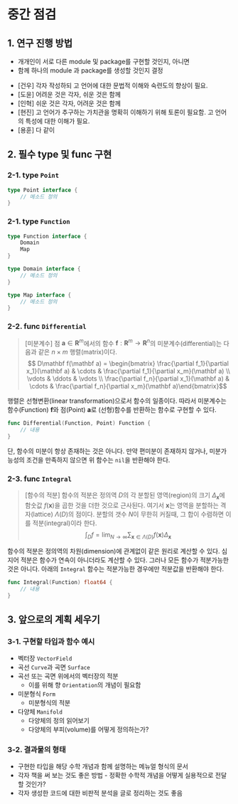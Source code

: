 # 중간 점검

## 1. 연구 진행 방법

* 개개인이 서로 다른 module 및 package를 구현할 것인지, 아니면
* 함께 하나의 module 과 package를 생성할 것인지 결정

- [건우] 각자 작성하되 고 언어에 대한 문법적 이해와 숙련도의 향상이 필요.
- [도윤] 어려운 것은 각자, 쉬운 것은 함께
- [인혁] 쉬운 것은 각자, 어려운 것은 함께
- [현진] 고 언어가 추구하는 가치관을 명확히 이해하기 위해 토론이 필요함. 고 언어의 특성에 대한 이해가 필요.
- [용훈] 다 같이

## 2. 필수 type 및 func 구현

### 2-1. type `Point`

```go
type Point interface {
    // 메소드 정의
}
```

### 2-1. type `Function`

```go
type Function interface {
    Domain
    Map
}

type Domain interface {
    // 메소드 정의
}

type Map interface {
    // 메소드 정의
}
```

### 2-2. func `Differential`

> [미분계수] 점 $\mathbf a \in \mathbf R^m$에서의 함수 $\mathbf f:\mathbf R^m \to \mathbf R^n$의 미분계수(differential)는 다음과 같은 $n\times m$ 행렬(matrix)이다.
> $$ D\mathbf f(\mathbf a) = \begin{bmatrix} \frac{\partial f_1}{\partial x_1}(\mathbf a) & \cdots & \frac{\partial f_1}{\partial x_m}(\mathbf a) \\ \vdots & \ddots & \vdots \\ \frac{\partial f_n}{\partial x_1}(\mathbf a) & \cdots & \frac{\partial f_n}{\partial x_m}(\mathbf a)\end{bmatrix}$$

행렬은 선형변환(linear transformation)으로서 함수의 일종이다. 따라서 미분계수는 함수(Function) $\mathbf f$와 점(Point) $\mathbf a$로 (선형)함수를 반환하는 함수로 구현할 수 있다.

```go
func Differential(Function, Point) Function {
    // 내용
}
```

단, 함수의 미분이 항상 존재하는 것은 아니다. 만약 편미분이 존재하지 않거나, 미분가능성의 조건을 만족하지 않으면 위 함수는 `nil`을 반환해야 한다.

### 2-3. func `Integral`

> [함수의 적분] 함수의 적분은 정의역 $D$의 각 분할된 영역(region)의 크기 $\Delta_{\mathbf x}$에 함숫값 $f(\mathbf x)$을 곱한 것을 더한 것으로 근사된다. 여기서 $\mathbf x$는 영역을 분할하는 격자(lattice) $\Lambda(D)$의 점이다. 분할의 갯수 $N$이 무한히 커질때, 그 합이 수렴하면 이를 적분(integral)이라 한다.
> $$\int_D f = \lim_{N\to\infty} \sum_{\mathbf x\in \Lambda(D)} f(\mathbf x) \Delta_{\mathbf x}$$

함수의 적분은 정의역의 차원(dimension)에 관계없이 같은 원리로 계산할 수 있다. 심지어 적분은 함수가 연속이 아니더라도 계산할 수 있다. 그러나 모든 함수가 적분가능한 것은 아니다. 아래의 `Integral` 함수는 적분가능한 경우에만 적분값을 반환해야 한다.

```go
func Integral(Function) float64 {
    // 내용
}
```

## 3. 앞으로의 계획 세우기

### 3-1. 구현할 타입과 함수 예시

* 벡터장 `VectorField`
* 곡선 `Curve`과 곡면 `Surface`
* 곡선 또는 곡면 위에서의 벡터장의 적분
    * 이를 위해 향 `Orientation`의 개념이 필요함
* 미분형식 `Form`
    * 미분형식의 적분
* 다양체 `Manifold`
    * 다양체의 정의 읽어보기
    * 다양체의 부피(volume)를 어떻게 정의하는가?

### 3-2. 결과물의 형태

* 구현한 타입을 해당 수학 개념과 함께 설명하는 메뉴얼 형식의 문서 
* 각자 책을 써 보는 것도 좋은 방법 - 정확한 수학적 개념을 어떻게 실용적으로 전달할 것인가?
* 각자 생성한 코드에 대한 비판적 분석을 글로 정리하는 것도 좋음
